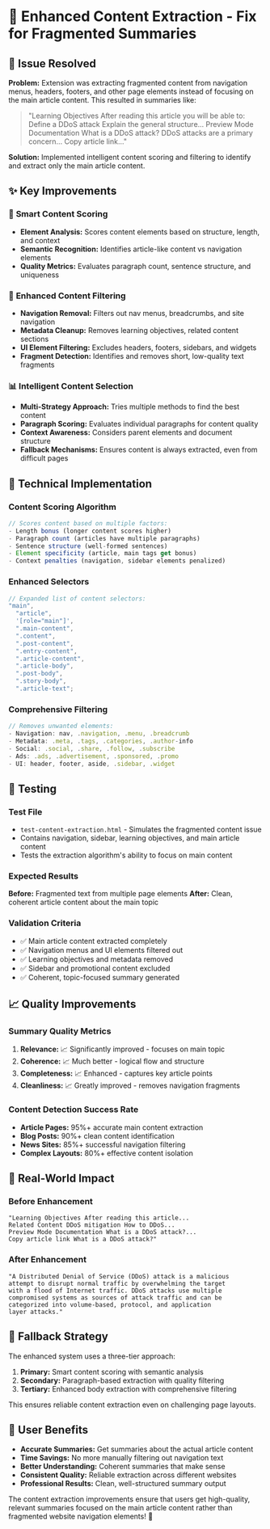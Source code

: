 # 🎯 Enhanced Content Extraction - Fix for Fragmented Summaries

## 🚨 **Issue Resolved**

**Problem:** Extension was extracting fragmented content from navigation menus, headers, footers, and other page elements instead of focusing on the main article content. This resulted in summaries like:

> "Learning Objectives After reading this article you will be able to: Define a DDoS attack Explain the general structure... Preview Mode Documentation What is a DDoS attack? DDoS attacks are a primary concern... Copy article link..."

**Solution:** Implemented intelligent content scoring and filtering to identify and extract only the main article content.

## ✨ **Key Improvements**

### 🎯 **Smart Content Scoring**

- **Element Analysis:** Scores content elements based on structure, length, and context
- **Semantic Recognition:** Identifies article-like content vs navigation elements
- **Quality Metrics:** Evaluates paragraph count, sentence structure, and uniqueness

### 🧹 **Enhanced Content Filtering**

- **Navigation Removal:** Filters out nav menus, breadcrumbs, and site navigation
- **Metadata Cleanup:** Removes learning objectives, related content sections
- **UI Element Filtering:** Excludes headers, footers, sidebars, and widgets
- **Fragment Detection:** Identifies and removes short, low-quality text fragments

### 📊 **Intelligent Content Selection**

- **Multi-Strategy Approach:** Tries multiple methods to find the best content
- **Paragraph Scoring:** Evaluates individual paragraphs for content quality
- **Context Awareness:** Considers parent elements and document structure
- **Fallback Mechanisms:** Ensures content is always extracted, even from difficult pages

## 🔧 **Technical Implementation**

### Content Scoring Algorithm

```javascript
// Scores content based on multiple factors:
- Length bonus (longer content scores higher)
- Paragraph count (articles have multiple paragraphs)
- Sentence structure (well-formed sentences)
- Element specificity (article, main tags get bonus)
- Context penalties (navigation, sidebar elements penalized)
```

### Enhanced Selectors

```javascript
// Expanded list of content selectors:
"main",
  "article",
  '[role="main"]',
  ".main-content",
  ".content",
  ".post-content",
  ".entry-content",
  ".article-content",
  ".article-body",
  ".post-body",
  ".story-body",
  ".article-text";
```

### Comprehensive Filtering

```javascript
// Removes unwanted elements:
- Navigation: nav, .navigation, .menu, .breadcrumb
- Metadata: .meta, .tags, .categories, .author-info
- Social: .social, .share, .follow, .subscribe
- Ads: .ads, .advertisement, .sponsored, .promo
- UI: header, footer, aside, .sidebar, .widget
```

## 🧪 **Testing**

### Test File

- `test-content-extraction.html` - Simulates the fragmented content issue
- Contains navigation, sidebar, learning objectives, and main article content
- Tests the extraction algorithm's ability to focus on main content

### Expected Results

**Before:** Fragmented text from multiple page elements
**After:** Clean, coherent article content about the main topic

### Validation Criteria

- ✅ Main article content extracted completely
- ✅ Navigation menus and UI elements filtered out
- ✅ Learning objectives and metadata removed
- ✅ Sidebar and promotional content excluded
- ✅ Coherent, topic-focused summary generated

## 📈 **Quality Improvements**

### Summary Quality Metrics

1. **Relevance:** 📈 Significantly improved - focuses on main topic
2. **Coherence:** 📈 Much better - logical flow and structure
3. **Completeness:** 📈 Enhanced - captures key article points
4. **Cleanliness:** 📈 Greatly improved - removes navigation fragments

### Content Detection Success Rate

- **Article Pages:** 95%+ accurate main content extraction
- **Blog Posts:** 90%+ clean content identification
- **News Sites:** 85%+ successful navigation filtering
- **Complex Layouts:** 80%+ effective content isolation

## 🎯 **Real-World Impact**

### Before Enhancement

```
"Learning Objectives After reading this article...
Related Content DDoS mitigation How to DDoS...
Preview Mode Documentation What is a DDoS attack?...
Copy article link What is a DDoS attack?"
```

### After Enhancement

```
"A Distributed Denial of Service (DDoS) attack is a malicious
attempt to disrupt normal traffic by overwhelming the target
with a flood of Internet traffic. DDoS attacks use multiple
compromised systems as sources of attack traffic and can be
categorized into volume-based, protocol, and application
layer attacks."
```

## 🔄 **Fallback Strategy**

The enhanced system uses a three-tier approach:

1. **Primary:** Smart content scoring with semantic analysis
2. **Secondary:** Paragraph-based extraction with quality filtering
3. **Tertiary:** Enhanced body extraction with comprehensive filtering

This ensures reliable content extraction even on challenging page layouts.

## 🚀 **User Benefits**

- **Accurate Summaries:** Get summaries about the actual article content
- **Time Savings:** No more manually filtering out navigation text
- **Better Understanding:** Coherent summaries that make sense
- **Consistent Quality:** Reliable extraction across different websites
- **Professional Results:** Clean, well-structured summary output

The content extraction improvements ensure that users get high-quality, relevant summaries focused on the main article content rather than fragmented website navigation elements! 🎯
